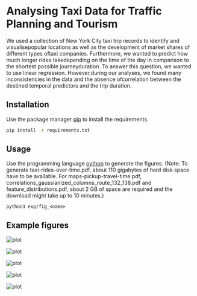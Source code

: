 # Analysing Taxi Data for Traffic Planning and Tourism

We used a collection of New York City taxi trip records to identify and visualisepopular locations as well as the development of market shares of different types oftaxi companies. Furthermore, we wanted to predict how much longer rides takedepending on the time of the day in comparison to the shortest possible journeyduration. To answer this question, we wanted to use linear regression. However,during our analyses, we found many inconsistencies in the data and the absence ofcorrelation between the destined temporal predictors and the trip duration.

## Installation

Use the package manager [pip](https://pip.pypa.io/en/stable/) to install the requirements.

```bash
pip install -r requirements.txt
```

## Usage

Use the programming language [python](https://www.python.org/downloads/) to generate the figures. (Note: To generate taxi-rides-over-time.pdf, about 110 gigabytes of hard disk space have to be available. For maps-pickup-travel-time.pdf, correlations_gaussianized_columns_route_132_138.pdf and feature_distributions.pdf, about 2 GB of space are required and the download might take up to 10 minutes.)

```python3 exp/fig_<name>```

## Example figures
![plot](./doc/fig/taxi-rides-over-time.png)

![plot](./doc/fig/maps-pickup-travel-time.png)

![plot](./doc/fig/travel-time-from-JFK-to-LGA.png)

![plot](./doc/fig/correlations_gaussianized_columns_route_132_138.png)

![plot](./doc/fig/feature_distributions.png)
